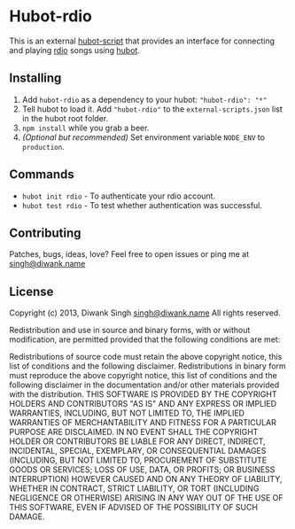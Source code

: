 # Hubot-rdio

This is an external [hubot-script](https://github.com/github/hubot/blob/master/README.md#external-scripts) that provides an interface for connecting and playing [rdio](http://rd.io) songs using [hubot](http://hubot.gihub.com).

## Installing

1. Add `hubot-rdio` as a dependency to your hubot:
    `"hubot-rdio": "*"`
2. Tell hubot to load it. Add `"hubot-rdio"` to the `external-scripts.json` list in the hubot root folder.
3. `npm install` while you grab a beer.
4. _(Optional but recommended)_ Set environment variable `NODE_ENV` to `production`.

## Commands

* `hubot init rdio` - To authenticate your rdio account.
* `hubot test rdio` - To test whether authentication was successful.

## Contributing

Patches, bugs, ideas, love? Feel free to open issues or ping me at singh@diwank.name

## License

Copyright (c) 2013, Diwank Singh <singh@diwank.name>
All rights reserved.

Redistribution and use in source and binary forms, with or without modification, are permitted provided that the following conditions are met:

Redistributions of source code must retain the above copyright notice, this list of conditions and the following disclaimer.
Redistributions in binary form must reproduce the above copyright notice, this list of conditions and the following disclaimer in the documentation and/or other materials provided with the distribution.
THIS SOFTWARE IS PROVIDED BY THE COPYRIGHT HOLDERS AND CONTRIBUTORS "AS IS" AND ANY EXPRESS OR IMPLIED WARRANTIES, INCLUDING, BUT NOT LIMITED TO, THE IMPLIED WARRANTIES OF MERCHANTABILITY AND FITNESS FOR A PARTICULAR PURPOSE ARE DISCLAIMED. IN NO EVENT SHALL THE COPYRIGHT HOLDER OR CONTRIBUTORS BE LIABLE FOR ANY DIRECT, INDIRECT, INCIDENTAL, SPECIAL, EXEMPLARY, OR CONSEQUENTIAL DAMAGES (INCLUDING, BUT NOT LIMITED TO, PROCUREMENT OF SUBSTITUTE GOODS OR SERVICES; LOSS OF USE, DATA, OR PROFITS; OR BUSINESS INTERRUPTION) HOWEVER CAUSED AND ON ANY THEORY OF LIABILITY, WHETHER IN CONTRACT, STRICT LIABILITY, OR TORT (INCLUDING NEGLIGENCE OR OTHERWISE) ARISING IN ANY WAY OUT OF THE USE OF THIS SOFTWARE, EVEN IF ADVISED OF THE POSSIBILITY OF SUCH DAMAGE.
